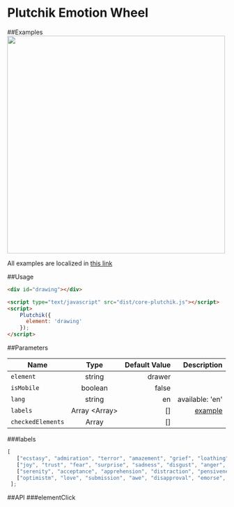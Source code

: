 # Plutchik Emotion Wheel

##Examples
<a href="https://kwarpechowski.github.io/The-Geneva-Emotion-Wheel/plutchik/samples/simple/index.html"><img src="https://github.com/kwarpechowski/The-Geneva-Emotion-Wheel/blob/master/plutchik/sample.png" width="500"/></a>

All examples are localized in [this link](https://kwarpechowski.github.io/The-Geneva-Emotion-Wheel/plutchik/samples?style=centerme)

##Usage
```html
<div id="drawing"></div>

<script type="text/javascript" src="dist/core-plutchik.js"></script>
<script>
    Plutchik({
      element: 'drawing'
    });
</script>
```

##Parameters

| Name        | Type            | Default Value  | Description |
| ----------- |:---------------:| --------------:|------------:|
| `element`   | string  | drawer | |
| `isMobile`   | boolean  | false | |
| `lang` | string | en | available: 'en'|
| `labels`    | Array <Array<string>>  | [] |  [example](#labels) |
| `checkedElements`    | Array <string>  | [] | |


###labels<a name="labels"></a>
```javascript
[
   ["ecstasy", "admiration", "terror", "amazement", "grief", "loathing", "rage", "vigilance"],
   ["joy", "trust", "fear", "surprise", "sadness", "disgust", "anger", "anticipation"],
   ["serenity", "acceptance", "apprehension", "distraction", "pensiveness", "boredom", "annoyance", "interest"],
   ["optimistm", "love", "submission", "awe", "disapproval", "emorse", "contempt", "aggressiveness"]
 ];
```

##API
###elementClick
